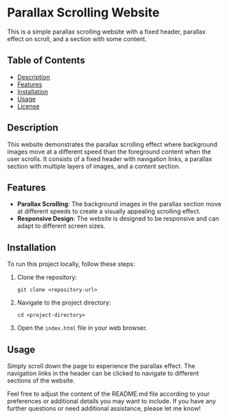# Parallax Scrolling Website

This is a simple parallax scrolling website with a fixed header, parallax effect on scroll, and a section with some content.

## Table of Contents

- [Description](#description)
- [Features](#features)
- [Installation](#installation)
- [Usage](#usage)
- [License](#license)

## Description

This website demonstrates the parallax scrolling effect where background images move at a different speed than the foreground content when the user scrolls.
It consists of a fixed header with navigation links, a parallax section with multiple layers of images, and a content section.

## Features

- **Parallax Scrolling**: The background images in the parallax section move at different speeds to create a visually appealing scrolling effect.
- **Responsive Design**: The website is designed to be responsive and can adapt to different screen sizes.

## Installation

To run this project locally, follow these steps:

1. Clone the repository:
   
       git clone <repository-url>
   

3. Navigate to the project directory:

       cd <project-directory>
   

4. Open the `index.html` file in your web browser.

## Usage

Simply scroll down the page to experience the parallax effect. The navigation links in the header can be clicked to navigate to different sections of the website.


Feel free to adjust the content of the README.md file according to your preferences or additional details you may want to include. 
If you have any further questions or need additional assistance, please let me know!
